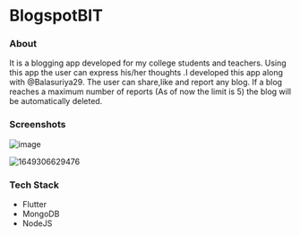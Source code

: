 # **BlogspotBIT**
### About
It is a blogging app developed for my college students and teachers. Using this app the user can express his/her thoughts .I developed this app along with @Balasuriya29. The user can share,like and report any blog. If a blog reaches a maximum number of reports (As of now the limit is 5) the blog will be automatically deleted. 

### Screenshots

![image](https://i.ibb.co/ZV1qN0f/1649306629473.jpg)  

![1649306629476](https://user-images.githubusercontent.com/85630639/219275076-5a8521b2-fd6b-4fba-a5b6-915381103564.jpg)

### Tech Stack
* Flutter
* MongoDB
* NodeJS
